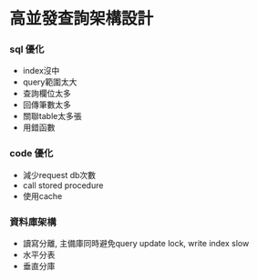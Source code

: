 # 高並發查詢架構設計

### sql 優化
* index沒中
* query範圍太大
* 查詢欄位太多
* 回傳筆數太多
* 關聯table太多張
* 用錯函數

### code 優化
* 減少request db次數
* call stored procedure
* 使用cache

### 資料庫架構
* 讀寫分離, 主備庫同時避免query update lock, write index slow
* 水平分表
* 垂直分庫
